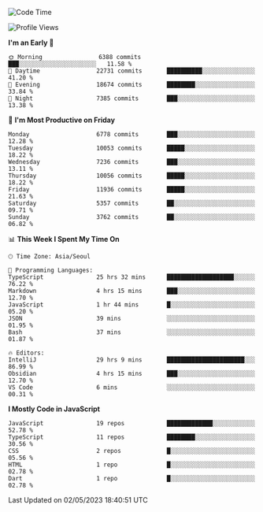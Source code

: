 <!--START_SECTION:waka-->
![Code Time](http://img.shields.io/badge/Code%20Time-4%2C818%20hrs%2052%20mins-blue)

![Profile Views](http://img.shields.io/badge/Profile%20Views-0-blue)

**I'm an Early 🐤** 

```text
🌞 Morning                6388 commits        ███░░░░░░░░░░░░░░░░░░░░░░   11.58 % 
🌆 Daytime                22731 commits       ██████████░░░░░░░░░░░░░░░   41.20 % 
🌃 Evening                18674 commits       ████████░░░░░░░░░░░░░░░░░   33.84 % 
🌙 Night                  7385 commits        ███░░░░░░░░░░░░░░░░░░░░░░   13.38 % 
```
📅 **I'm Most Productive on Friday** 

```text
Monday                   6778 commits        ███░░░░░░░░░░░░░░░░░░░░░░   12.28 % 
Tuesday                  10053 commits       █████░░░░░░░░░░░░░░░░░░░░   18.22 % 
Wednesday                7236 commits        ███░░░░░░░░░░░░░░░░░░░░░░   13.11 % 
Thursday                 10056 commits       █████░░░░░░░░░░░░░░░░░░░░   18.22 % 
Friday                   11936 commits       █████░░░░░░░░░░░░░░░░░░░░   21.63 % 
Saturday                 5357 commits        ██░░░░░░░░░░░░░░░░░░░░░░░   09.71 % 
Sunday                   3762 commits        ██░░░░░░░░░░░░░░░░░░░░░░░   06.82 % 
```


📊 **This Week I Spent My Time On** 

```text
🕑︎ Time Zone: Asia/Seoul

💬 Programming Languages: 
TypeScript               25 hrs 32 mins      ███████████████████░░░░░░   76.22 % 
Markdown                 4 hrs 15 mins       ███░░░░░░░░░░░░░░░░░░░░░░   12.70 % 
JavaScript               1 hr 44 mins        █░░░░░░░░░░░░░░░░░░░░░░░░   05.20 % 
JSON                     39 mins             ░░░░░░░░░░░░░░░░░░░░░░░░░   01.95 % 
Bash                     37 mins             ░░░░░░░░░░░░░░░░░░░░░░░░░   01.87 % 

🔥 Editors: 
IntelliJ                 29 hrs 9 mins       ██████████████████████░░░   86.99 % 
Obsidian                 4 hrs 15 mins       ███░░░░░░░░░░░░░░░░░░░░░░   12.70 % 
VS Code                  6 mins              ░░░░░░░░░░░░░░░░░░░░░░░░░   00.31 % 
```

**I Mostly Code in JavaScript** 

```text
JavaScript               19 repos            █████████████░░░░░░░░░░░░   52.78 % 
TypeScript               11 repos            ████████░░░░░░░░░░░░░░░░░   30.56 % 
CSS                      2 repos             █░░░░░░░░░░░░░░░░░░░░░░░░   05.56 % 
HTML                     1 repo              █░░░░░░░░░░░░░░░░░░░░░░░░   02.78 % 
Dart                     1 repo              █░░░░░░░░░░░░░░░░░░░░░░░░   02.78 % 
```




 Last Updated on 02/05/2023 18:40:51 UTC
<!--END_SECTION:waka-->
